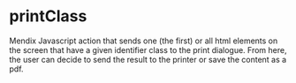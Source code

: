 # printClass
Mendix Javascript action that sends one (the first) or all html elements on the screen that have a given identifier class to the print dialogue. From here, the user can decide to send the result to the printer or save the content as a pdf.
